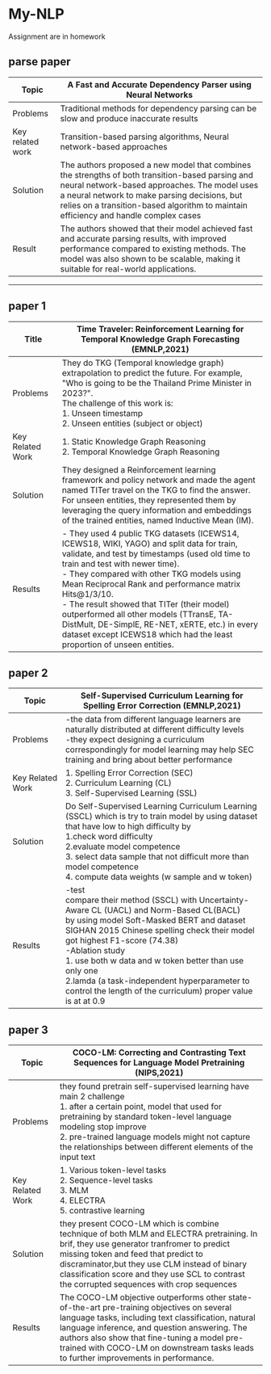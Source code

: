 # My-NLP
Assignment are in homework

## parse paper

| Topic | A Fast and Accurate Dependency Parser using Neural Networks |
|----|----|
| Problems | Traditional methods for dependency parsing can be slow and produce inaccurate results |
| Key related work |Transition-based parsing algorithms, Neural network-based approaches |
| Solution | The authors proposed a new model that combines the strengths of both transition-based parsing and neural network-based approaches. The model uses a neural network to make parsing decisions, but relies on a transition-based algorithm to maintain efficiency and handle complex cases |
| Result | The authors showed that their model achieved fast and accurate parsing results, with improved performance compared to existing methods. The model was also shown to be scalable, making it suitable for real-world applications. |

---

## paper 1

| Title | Time Traveler: Reinforcement Learning for Temporal Knowledge Graph Forecasting (EMNLP,2021) |
|----------------|-----------|
| Problems | They do TKG (Temporal knowledge graph) extrapolation to predict the future. For example, "Who is going to be the Thailand Prime Minister in 2023?". <br> The challenge of this work is:<br> 1. Unseen timestamp <br> 2. Unseen entities (subject or object) |
| Key Related Work | 1. Static Knowledge Graph Reasoning <br>2. Temporal Knowledge Graph Reasoning |
| Solution | They designed a Reinforcement learning framework and policy network and made the agent named TITer travel on the TKG to find the answer.<br>For unseen entities, they represented them by leveraging the query information and embeddings of the trained entities, named Inductive Mean (IM). |
| Results  | - They used 4 public TKG datasets (ICEWS14, ICEWS18, WIKI, YAGO) and split data for train, validate, and test by timestamps (used old time to train and test with newer time). <br>- They compared with other TKG models using Mean Reciprocal Rank and performance matrix Hits@1/3/10.<br>- The result showed that TITer (their model) outperformed all other models (TTransE, TA-DistMult, DE-SimplE, RE-NET, xERTE, etc.) in every dataset except ICEWS18 which had the least proportion of unseen entities. |

## paper 2

|Topic| Self-Supervised Curriculum Learning for Spelling Error Correction (EMNLP,2021)|
|----|----|
| Problems | -the data from different language learners are naturally distributed at different difficulty levels  <br> -they expect designing a curriculum correspondingly for model learning may help SEC training and bring about better performance |
| Key Related Work| 1. Spelling Error Correction (SEC)<br>2. Curriculum Learning (CL)<br>3. Self-Supervised Learning (SSL)|
| Solution | Do Self-Supervised Learning Curriculum Learning (SSCL) which is try to train model by using dataset that have low to high difficulty by <br> 1.check word  difficulty<br>2.evaluate model competence<br>3. select data sample that not difficult more than model competence <br> 4. compute data weights (w sample and w token)  |
| Results| -test <br> compare their method (SSCL) with Uncertainty-Aware CL (UACL) and Norm-Based CL(BACL) <br> by using model Soft-Masked BERT and dataset SIGHAN 2015 Chinese spelling check their model got highest F1-score (74.38) <br> -Ablation study <br> 1. use both w data and w token better than use only one <br> 2.lamda (a task-independent hyperparameter to control the length of the curriculum) proper value is at at 0.9|

## paper 3

|Topic| COCO-LM: Correcting and Contrasting Text Sequences for Language Model Pretraining (NIPS,2021) |
|----|----|
| Problems| they found pretrain self-supervised learning have main 2 challenge <br> 1. after a certain point, model that used for pretraining by standard token-level language modeling stop improve <br> 2. pre-trained language models might not capture the relationships between different elements of the input text |
| Key Related Work |  1. Various token-level tasks <br> 2. Sequence-level tasks <br> 3. MLM <br> 4. ELECTRA <br> 5. contrastive learning  |
| Solution | they present COCO-LM which is combine technique of both MLM and ELECTRA pretraining. In brif, they use generator tranfromer to predict missing token and feed that predict to discraminator,but they use CLM instead of binary classification score and they use SCL to contrast the corrupted sequences with crop sequences |
| Results | The COCO-LM objective outperforms other state-of-the-art pre-training objectives on several language tasks, including text classification, natural language inference, and question answering. The authors also show that fine-tuning a model pre-trained with COCO-LM on downstream tasks leads to further improvements in performance.   |
